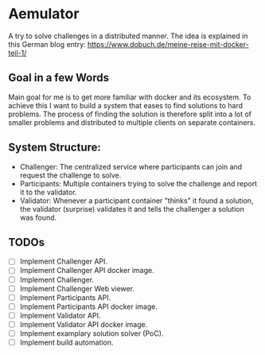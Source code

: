 # Aemulator
A try to solve challenges in a distributed manner. 
The idea is explained in this German blog entry: https://www.dobuch.de/meine-reise-mit-docker-teil-1/

## Goal in a few Words
Main goal for me is to get more familiar with docker and its ecosystem. 
To achieve this I want to build a system that eases to find solutions to hard problems.
The process of finding the solution is therefore split into a lot of smaller problems and distributed to multiple clients on separate containers.

## System Structure:
* Challenger: The centralized service where participants can join and request the challenge to solve.
* Participants: Multiple containers trying to solve the challenge and report it to the validator.
* Validator: Whenever a participant container "thinks" it found a solution, the validator (surprise) validates it and tells the challenger a solution was found. 

## TODOs
- [ ] Implement Challenger API.
- [ ] Implement Challenger API docker image.
- [ ] Implement Challenger.
- [ ] Implement Challenger Web viewer. 
- [ ] Implement Participants API.
- [ ] Implement Participants API docker image.
- [ ] Implement Validator API.
- [ ] Implement Validator API docker image.
- [ ] Implement examplary solution solver (PoC).
- [ ] Implement build automation.